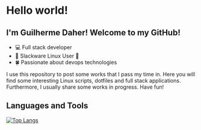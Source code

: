 # Hello world!

## I'm Guilherme Daher! Welcome to my GitHub!

- 💻 Full stack developer
- 🐧 Slackware Linux User 🤟
- 🍀 Passionate about devops technologies

I use this repository to post some works that I pass my time in. Here you will find some interesting Linux scripts, dotfiles and full stack applications. Furthermore, I usually share some works in progress. Have fun!

## Languages and Tools

[![Top Langs](https://github-readme-stats.vercel.app/api/top-langs/?username=daher13&layout=compact&theme=tokyonight)](https://github.com/anuraghazra/github-readme-stats)
